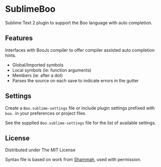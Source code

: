 # SublimeBoo

Sublime Text 2 plugin to support the Boo language with auto completion.

## Features

Interfaces with BooJs compiler to offer compiler assisted auto completion hints.

  - Global/Imported symbols
  - Local symbols (ie: function arguments)
  - Members (ie: after a dot)
  - Parses the source on each save to indicate errors in the gutter

## Settings

Create a `Boo.sublime-settings` file or include plugin settings prefixed with `boo.`
in your preferences or project files.

See the supplied `Boo.sublime-settings` file for the list of available settings.

## License

Distributed under The MIT License

Syntax file is based on work from [Shammah](https://github.com/Shammah/boo-sublime), 
used with permission.
